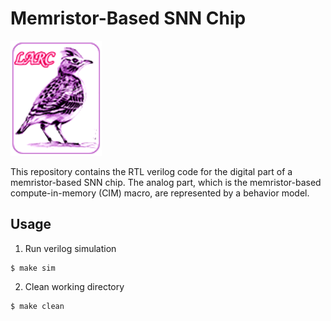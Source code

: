 # Memristor-Based SNN Chip

![NTHU LARC Logo](images/nthu_larc_logo.png?raw=true)

This repository contains the RTL verilog code for the digital part of a memristor-based SNN chip. The analog part, which is the memristor-based compute-in-memory (CIM) macro, are represented by a behavior model.

## Usage

1. Run verilog simulation
```
$ make sim
```

2. Clean working directory
```
$ make clean
```
